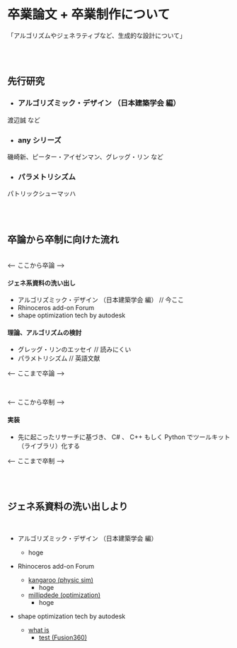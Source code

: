<!-- preview : control + shift + M -->

<!--
git status 確認
git diff (shift + Z) X 2 差分
git add . 追加
git status 確認
git commit -m "hogehoge message" コミット（ローカル）
git push origin master プッシュ
 -->

# 卒業論文 + 卒業制作について  

「アルゴリズムやジェネラティブなど、生成的な設計について」

&nbsp;  
&nbsp;  

## 先行研究  
- ### アルゴリズミック・デザイン （日本建築学会 編）  
渡辺誠 など  

- ### any シリーズ  
磯崎新、ピーター・アイゼンマン、グレッグ・リン など  
- ### パラメトリシズム  
パトリックシューマッハ

&nbsp;  
&nbsp;  

## 卒論から卒制に向けた流れ  
&nbsp;  
<-- ここから卒論 -->
#### ジェネ系資料の洗い出し  
- アルゴリズミック・デザイン （日本建築学会 編） // 今ここ  
- Rhinoceros add-on Forum  
- shape optimization tech by autodesk  

#### 理論、アルゴリズムの検討  
- グレッグ・リンのエッセイ // 読みにくい  
- パラメトリシズム // 英語文献

<-- ここまで卒論 -->  

&nbsp;

<-- ここから卒制 -->  
#### 実装  
- 先に起こったリサーチに基づき、 C# 、 C++ もしく Python でツールキット（ライブラリ）化する  


<-- ここまで卒制 -->  

&nbsp;  
&nbsp;  

##  ジェネ系資料の洗い出しより  
&nbsp;

- アルゴリズミック・デザイン （日本建築学会 編）  
  - hoge  

- Rhinoceros add-on Forum  
  - [kangaroo (physic sim)](http://www.grasshopper3d.com/group/kangaroo)  
    - hoge
  - [millipdede (optimization)](http://www.grasshopper3d.com/group/millipede)  
    - hoge
- shape optimization tech by autodesk  
  - [what is](https://www.autodesk.com/solutions/generative-design)  
    - [test (Fusion360)](https://www.youtube.com/watch?v=ItiezmZg5cY)


